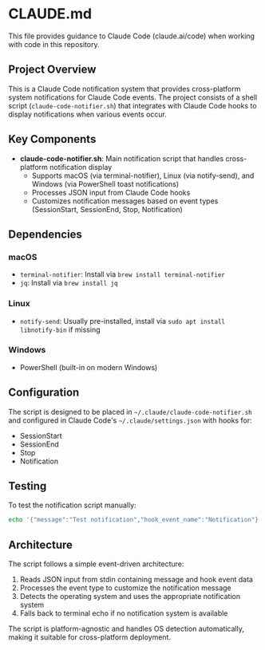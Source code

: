 # CLAUDE.md

This file provides guidance to Claude Code (claude.ai/code) when working with code in this repository.

## Project Overview

This is a Claude Code notification system that provides cross-platform system notifications for Claude Code events. The project consists of a shell script (`claude-code-notifier.sh`) that integrates with Claude Code hooks to display notifications when various events occur.

## Key Components

- **claude-code-notifier.sh**: Main notification script that handles cross-platform notification display
  - Supports macOS (via terminal-notifier), Linux (via notify-send), and Windows (via PowerShell toast notifications)
  - Processes JSON input from Claude Code hooks
  - Customizes notification messages based on event types (SessionStart, SessionEnd, Stop, Notification)

## Dependencies

### macOS
- `terminal-notifier`: Install via `brew install terminal-notifier`
- `jq`: Install via `brew install jq`

### Linux
- `notify-send`: Usually pre-installed, install via `sudo apt install libnotify-bin` if missing

### Windows
- PowerShell (built-in on modern Windows)

## Configuration

The script is designed to be placed in `~/.claude/claude-code-notifier.sh` and configured in Claude Code's `~/.claude/settings.json` with hooks for:
- SessionStart
- SessionEnd  
- Stop
- Notification

## Testing

To test the notification script manually:
```bash
echo '{"message":"Test notification","hook_event_name":"Notification"}' | ./claude-code-notifier.sh
```

## Architecture

The script follows a simple event-driven architecture:
1. Reads JSON input from stdin containing message and hook event data
2. Processes the event type to customize the notification message
3. Detects the operating system and uses the appropriate notification system
4. Falls back to terminal echo if no notification system is available

The script is platform-agnostic and handles OS detection automatically, making it suitable for cross-platform deployment.